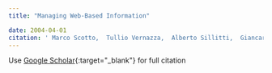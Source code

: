 ```yaml
---
title: "Managing Web-Based Information"

date: 2004-04-01
citation: ' Marco Scotto,  Tullio Vernazza,  Alberto Sillitti,  Giancarlo Succi, &quot;Managing Web-Based Information.&quot;, 2004.'
---
```

Use [Google Scholar](https://scholar.google.com/scholar?q=Managing+Web+Based+Information){:target="_blank"} for full citation